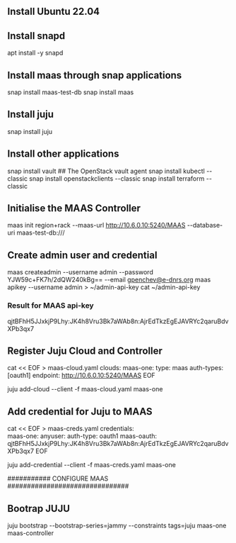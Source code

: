 ## Install Ubuntu 22.04
## Install snapd
apt install -y snapd 

## Install maas through snap applications
snap install maas-test-db
snap install maas

## Install juju
snap install juju

## Install other applications
snap install vault  ## The OpenStack vault agent
snap install kubectl --classic 
snap install openstackclients --classic
snap install terraform --classic

## Initialise the MAAS Controller
maas init region+rack --maas-url http://10.6.0.10:5240/MAAS --database-uri maas-test-db:///

## Create admin user and credential
maas createadmin --username admin --password YJW59c+FK7h/2dQW240kBg== --email gpenchev@e-dnrs.org 
maas apikey --username admin > ~/admin-api-key
cat ~/admin-api-key

### Result for MAAS api-key 
qjtBFhH5JJxkjP9Lhy:JK4h8Vru3Bk7aWAb8n:AjrEdTkzEgEJAVRYc2qaruBdvXPb3qx7

## Register Juju Cloud and Controller

cat << EOF >  maas-cloud.yaml
clouds:
  maas-one:
    type: maas
    auth-types: [oauth1]
    endpoint: http://10.6.0.10:5240/MAAS
EOF

juju add-cloud --client -f maas-cloud.yaml maas-one

## Add credential for Juju to MAAS
cat << EOF >  maas-creds.yaml
credentials:	
  maas-one:
    anyuser:
      auth-type: oauth1
      maas-oauth: qjtBFhH5JJxkjP9Lhy:JK4h8Vru3Bk7aWAb8n:AjrEdTkzEgEJAVRYc2qaruBdvXPb3qx7
EOF

juju add-credential --client -f maas-creds.yaml maas-one


########### CONFIGURE MAAS ###############################

## Bootrap JUJU
juju bootstrap --bootstrap-series=jammy --constraints tags=juju maas-one maas-controller


